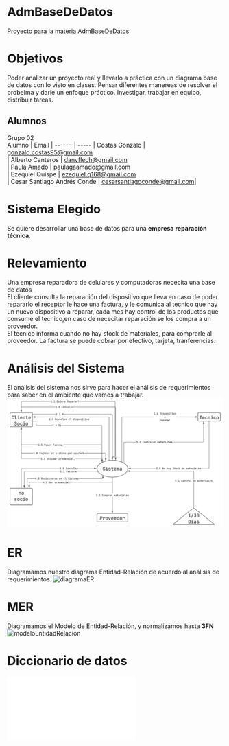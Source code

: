 # AdmBaseDeDatos
Proyecto para la materia AdmBaseDeDatos


# Objetivos 
Poder analizar un proyecto real y llevarlo a práctica con un diagrama base de datos con lo visto en clases.
Pensar diferentes manereas de resolver el probelma y darle un enfoque práctico.
Investigar, trabajar en equipo, distribuir tareas.

## Alumnos
Grupo 02<br>
Alumno | Email |
-------| ----- |
Costas Gonzalo | gonzalo.costas95@gmail.com<br>|
Alberto Canteros |  danyflech@gmail.com<br>|
Paula Amado  |  paulagaamado@gmail.com<br>|
Ezequiel Quispe | ezequiel.q168@gmail.com<br>|
Cesar Santiago Andrés Conde | cesarsantiagoconde@gmail.com|

# Sistema Elegido 
Se quiere desarrollar una base de datos para una __empresa reparación técnica__.

# Relevamiento
Una empresa reparadora de celulares y computadoras nececita una base de datos<br>
El cliente consulta la reparación del dispositivo que lleva en caso de poder repararlo el receptor le hace una factura, y le comunica al tecnico que hay un nuevo dispositivo a reparar, cada mes hay control de los productos que consume el tecnico,en caso de nececitar reparación se los compra a un proveedor.<br>El tecnico informa cuando no hay stock de materiales, para comprarle al proveedor.
La factura se puede cobrar por efectivo, tarjeta, tranferencias.
# Análisis del Sistema
El análisis del sistema nos sirve para hacer el análisis de requerimientos para saber en el ambiente que vamos a trabajar.
![Análisis de Requerimientos](./Img/analisisDeRequerimiento.svg)

# ER
Diagramamos nuestro diagrama Entidad-Relación de acuerdo al análisis de requerimientos.
![diagramaER](./diseñoER/diagramaER.png)

# MER
Diagramamos el Modelo de Entidad-Relación, y normalizamos hasta __3FN__ 
![modeloEntidadRelacion](./diseñoER/ModeloRelacional3raFormaNormal.jpg)


# Diccionario de datos
![Diccionario de datos](./DD/DD.md)
